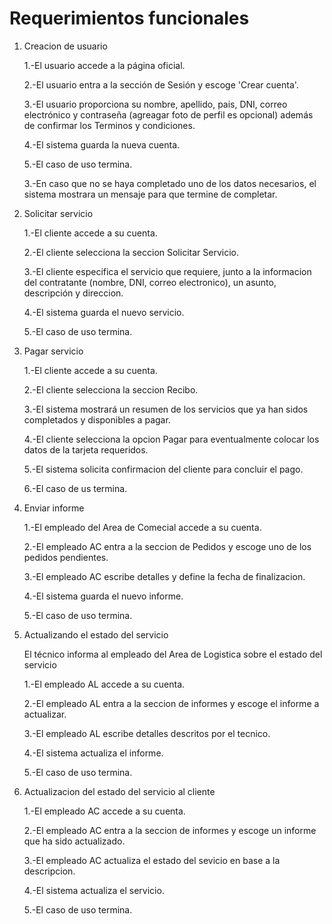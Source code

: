# Requerimientos funcionales

1) Creacion de usuario
   
   1.-El usuario accede a la página oficial.
   
   2.-El usuario entra a la sección de Sesión y escoge 'Crear cuenta'.
   
   3.-El usuario proporciona su nombre, apellido, pais, DNI, correo electrónico y contraseña (agreagar foto de perfil es opcional) además de confirmar los Terminos y condiciones.
   
   4.-El sistema guarda la nueva cuenta.
   
   5.-El caso de uso termina.


   3.-En caso que no se haya completado uno de los datos necesarios, el sistema mostrara un mensaje para que termine de completar.


2) Solicitar servicio
   
   1.-El cliente accede a su cuenta.
   
   2.-El cliente selecciona la seccion Solicitar Servicio.
   
   3.-El cliente especifica el servicio que requiere, junto a la informacion del contratante (nombre, DNI, correo electronico), un asunto, descripción y direccion.
   
   4.-El sistema guarda el nuevo servicio.
   
   5.-El caso de uso termina.


3) Pagar servicio
   
   1.-El cliente accede a su cuenta.
   
   2.-El cliente selecciona la seccion Recibo.
   
   3.-El sistema mostrará un resumen de los servicios que ya han sidos completados y disponibles a pagar.
   
   4.-El cliente selecciona la opcion Pagar para eventualmente colocar los datos de la tarjeta requeridos.
   
   5.-El sistema solicita confirmacion del cliente para concluir el pago.
   
   6.-El caso de us termina.


4) Enviar informe

   1.-El empleado del Area de Comecial accede a su cuenta.
   
   2.-El empleado AC entra a la seccion de Pedidos y escoge uno de los pedidos pendientes.
   
   3.-El empleado AC escribe detalles y define la fecha de finalizacion.
   
   4.-El sistema guarda el nuevo informe.
   
   5.-El caso de uso termina.

5) Actualizando el estado del servicio

   El técnico informa al empleado del Area de Logistica sobre el estado del servicio

   1.-El empleado AL accede a su cuenta.
   
   2.-El empleado AL entra a la seccion de informes y escoge el informe a actualizar.
   
   3.-El empleado AL escribe detalles descritos por el tecnico.
   
   4.-El sistema actualiza el informe.
   
   5.-El caso de uso termina.

6) Actualizacion del estado del servicio al cliente

   1.-El empleado AC accede a su cuenta.
   
   2.-El empleado AC entra a la seccion de informes y escoge un informe que ha sido actualizado.
   
   3.-El empleado AC actualiza el estado del sevicio en base a la descripcion.
   
   4.-El sistema actualiza el servicio.
   
   5.-El caso de uso termina.


